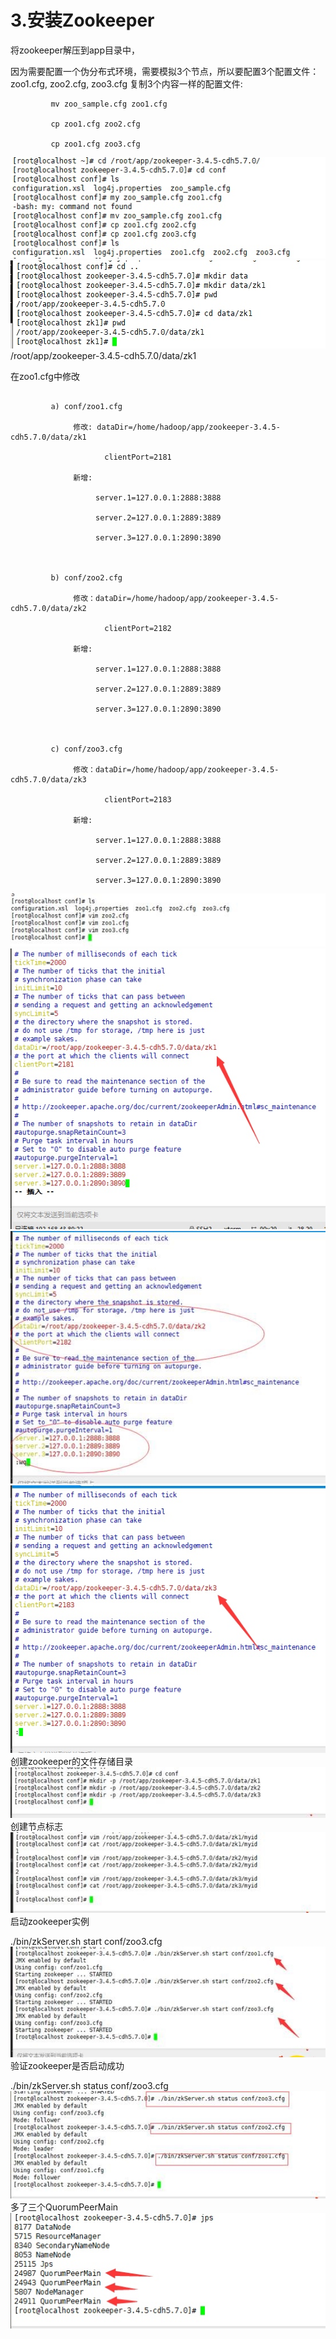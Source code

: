 # 3.安装Zookeeper

将zookeeper解压到app目录中，

因为需要配置一个伪分布式环境，需要模拟3个节点，所以要配置3个配置文件：zoo1.cfg, zoo2.cfg, zoo3.cfg
复制3个内容一样的配置文件:

```
         mv zoo_sample.cfg zoo1.cfg

         cp zoo1.cfg zoo2.cfg

         cp zoo1.cfg zoo3.cfg
```
![](media/15578313003946.jpg)
![](media/15578313042115.jpg)
/root/app/zookeeper-3.4.5-cdh5.7.0/data/zk1

在zoo1.cfg中修改


```2. 分别配置 zoo1.cfg, zoo2.cfg, zoo3.cfg

         a) conf/zoo1.cfg

              修改: dataDir=/home/hadoop/app/zookeeper-3.4.5-cdh5.7.0/data/zk1

                     clientPort=2181

              新增:

                   server.1=127.0.0.1:2888:3888

                   server.2=127.0.0.1:2889:3889

                   server.3=127.0.0.1:2890:3890

                  

         b) conf/zoo2.cfg

              修改：dataDir=/home/hadoop/app/zookeeper-3.4.5-cdh5.7.0/data/zk2

                     clientPort=2182

              新增:

                   server.1=127.0.0.1:2888:3888

                   server.2=127.0.0.1:2889:3889

                   server.3=127.0.0.1:2890:3890

                  

         c) conf/zoo3.cfg

              修改：dataDir=/home/hadoop/app/zookeeper-3.4.5-cdh5.7.0/data/zk3

                     clientPort=2183

              新增:

                   server.1=127.0.0.1:2888:3888

                   server.2=127.0.0.1:2889:3889

                   server.3=127.0.0.1:2890:3890
```

![](media/15578313529977.jpg)
![](media/15578313601694.jpg)
![](media/15578313652390.jpg)
![](media/15578313726981.jpg)
创建zookeeper的文件存储目录
![](media/15578313880710.jpg)
创建节点标志
![](media/15578313972346.jpg)
启动zookeeper实例

./bin/zkServer.sh start conf/zoo3.cfg
![](media/15578314092422.jpg)
验证zookeeper是否启动成功

 ./bin/zkServer.sh status conf/zoo3.cfg
 ![](media/15578314207037.jpg)
多了三个QuorumPeerMain
![](media/15578314321408.jpg)
